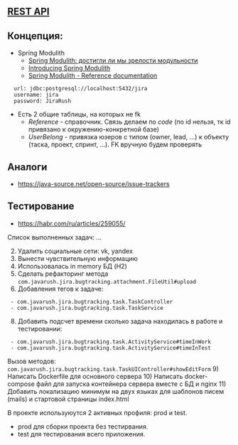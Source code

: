 ## [REST API](http://localhost:8080/doc)

## Концепция:

- Spring Modulith
    - [Spring Modulith: достигли ли мы зрелости модульности](https://habr.com/ru/post/701984/)
    - [Introducing Spring Modulith](https://spring.io/blog/2022/10/21/introducing-spring-modulith)
    - [Spring Modulith - Reference documentation](https://docs.spring.io/spring-modulith/docs/current-SNAPSHOT/reference/html/)

```
  url: jdbc:postgresql://localhost:5432/jira
  username: jira
  password: JiraRush
```

- Есть 2 общие таблицы, на которых не fk
    - _Reference_ - справочник. Связь делаем по _code_ (по id нельзя, тк id привязано к окружению-конкретной базе)
    - _UserBelong_ - привязка юзеров с типом (owner, lead, ...) к объекту (таска, проект, спринт, ...). FK вручную будем
      проверять

## Аналоги

- https://java-source.net/open-source/issue-trackers

## Тестирование

- https://habr.com/ru/articles/259055/

Список выполненных задач:
...

2) Удалить социальные сети: vk, yandex
3) Вынести чувствительную информацию
4) Использовалась in memory БД (H2)
6) Сделать рефакторинг метода 
```com.javarush.jira.bugtracking.attachment.FileUtil#upload```
7) Добавления тегов к задаче:
```text
 - com.javarush.jira.bugtracking.task.TaskController
 - com.javarush.jira.bugtracking.task.TaskService
```
8) Добавить подсчет времени сколько задача находилась в работе и тестировании:
```text
 - com.javarush.jira.bugtracking.task.ActivityService#timeInWork
 - com.javarush.jira.bugtracking.task.ActivityService#timeInTest
```
Вызов методов:
```com.javarush.jira.bugtracking.task.TaskUIController#showEditForm```
9) Написать Dockerfile для основного сервера
10) Написать docker-compose файл для запуска контейнера сервера вместе с БД и nginx
11) Добавить локализацию минимум на двух языках для шаблонов писем (mails) и стартовой страницы index.html

В проекте используюутся 2 активных профиля: prod и test.

- prod для сборки проекта без тестирвания.
- test для тестирования всего приложения. 